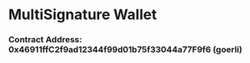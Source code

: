 # MultiSignature Wallet

### Contract Address: 0x46911ffC2f9ad12344f99d01b75f33044a77F9f6 (goerli)



